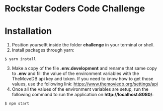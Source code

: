 # Rockstar Coders Code Challenge

# Installation

1. Position yourselft inside the folder **challenge** in your terminal or shell.
2. Install packages through yarn:
```
$ yarn install
```
3. Make a copy of the file **.env.development** and rename that same copy to **.env** and fill the value of the environment variables with the TheMoveDB api key and token. If you need to know how to get those values, use the following link: https://www.themoviedb.org/settings/api
4. Once all the values of the environment variables are setup, run the following command to run the application on **http://localhost:8080/**:
```
$ npm start
```

